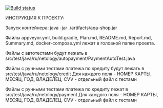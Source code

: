 [![Build status](https://ci.appveyor.com/api/projects/status/hgynbv7k2329bre4?svg=true)](https://ci.appveyor.com/project/Vemant/qamid-66-vemant-courseproject)

ИНСТРУКЦИЯ К ПРОЕКТУ:

Запуск контейнера: java -jar ./artifacts/aqa-shop.jar

Файлы appveyor.yml, build.gradle, Plan.md, README.md, Report.md, Summary.md, 
docker-compose.yml лежат в головной папке проекта. 

Файлы с автотестами будут лежать в 
src/test/java/ru/netology/autopayment/PaymentAutoTest.java

Файлы с ручными тестами платежа по кредиту будут лежать в
src/test/java/ru/netology/credit
Для каждого поля - НОМЕР КАРТЫ, МЕСЯЦ, ГОД, ВЛАДЕЛЕЦ, CVV - отдельный файл с тестами

Файлы с ручными тестами платежа по кредиту лежат в
src/test/java/ru/netology/payment
Для каждого поля - НОМЕР КАРТЫ, МЕСЯЦ, ГОД, ВЛАДЕЛЕЦ, CVV - отдельный файл с тестами
